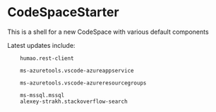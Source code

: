 # CodeSpaceStarter

This is a shell for a new CodeSpace with various default components

Latest updates include:
		
		humao.rest-client		
		
		ms-azuretools.vscode-azureappservice		
		
		ms-azuretools.vscode-azureresourcegroups		
		
		ms-mssql.mssql		
		alexey-strakh.stackoverflow-search


